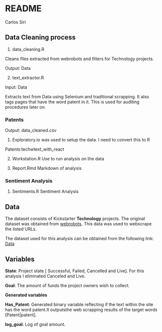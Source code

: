 README
================
Carlos Siri

## Data Cleaning process

1)  data\_cleaning.R

Cleans files extracted from webrobots and filters for Technology
projects.

Output: Data

2)  text\_extractor.R

Input: Data

Extracts text from Data using Selenium and traditional scrapping. It
also tags pages that have the word patent in it. This is used for
auditing procedures later on.

### Patents

Output: data\_cleaned.csv

1)  Exploratory.io was used to setup the data. I need to convert this to
    R

Patents:techwtext\_with\_react

2)  Workstation.R Use to run analysis on the data

3)  Report.Rmd Markdown of analysis

### Sentiment Analysis

1)  Sentiments.R Sentiment Analysis

## Data

The dataset consists of Kickstarter **Technology** projects. The
original dataset was obtained from
[webrobots](https://webrobots.io/kickstarter-datasets/ "webrobots").
This data was used to webscrape the listed URLs.

The dataset used for this analysis can be obtained from the following
link: [Data](https://exploratory.io/data/cDb6UEd0cT/gmP2huP4Jo "Data")

## Variables

**State**: Project state \[ Successful, Failed, Cancelled and Live\].
For this analysis I eliminated Canceled and Live.

**Goal**: The amount of funds the project owners wish to collect.

**Generated variables**

**Has\_Patent**: Generated binary variable reflecting if the text within
the site has the word patent.It outputsthe web scrapping results of the
target words \[Patent|patent\].

**log\_goal**: Log of goal amount.
